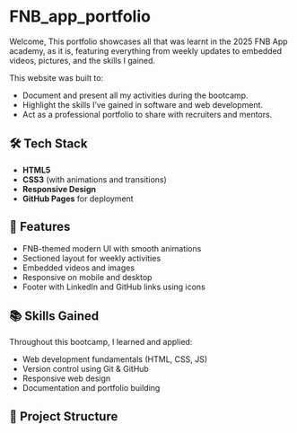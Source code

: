 # FNB_app_portfolio
Welcome, This portfolio showcases all that was learnt in the 2025 FNB App academy, as it is, featuring everything from weekly updates to embedded videos, pictures, and the skills I gained.

This website was built to:
- Document and present all my activities during the bootcamp.
- Highlight the skills I’ve gained in software and web development.
- Act as a professional portfolio to share with recruiters and mentors.

## 🛠️ Tech Stack

- **HTML5**  
- **CSS3** (with animations and transitions)   
- **Responsive Design**  
- **GitHub Pages** for deployment  

## 🎨 Features

- FNB-themed modern UI with smooth animations
- Sectioned layout for weekly activities
- Embedded videos and images
- Responsive on mobile and desktop
- Footer with LinkedIn and GitHub links using icons

## 📚 Skills Gained

Throughout this bootcamp, I learned and applied:
- Web development fundamentals (HTML, CSS, JS)
- Version control using Git & GitHub
- Responsive web design
- Documentation and portfolio building

## 📁 Project Structure
